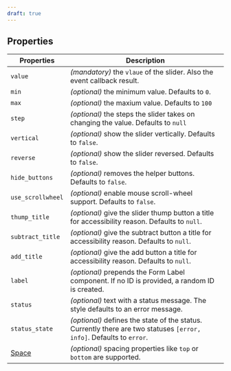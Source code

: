 ```yaml
---
draft: true
---
```


## Properties

| Properties                                      | Description                                                                                                          |
| ----------------------------------------------- | -------------------------------------------------------------------------------------------------------------------- |
| `value`                                         | _(mandatory)_ the `vlaue` of the slider. Also the event callback result.                                             |
| `min`                                           | _(optional)_ the minimum value. Defaults to `0`.                                                                     |
| `max`                                           | _(optional)_ the maxium value. Defaults to `100`                                                                     |
| `step`                                          | _(optional)_ the steps the slider takes on changing the value. Defaults to `null`                                    |
| `vertical`                                      | _(optional)_ show the slider vertically. Defaults to `false`.                                                        |
| `reverse`                                       | _(optional)_ show the slider reversed. Defaults to `false`.                                                          |
| `hide_buttons`                                  | _(optional)_ removes the helper buttons. Defaults to `false`.                                                        |
| `use_scrollwheel`                               | _(optional)_ enable mouse scroll-wheel support. Defaults to `false`.                                                 |
| `thump_title`                                   | _(optional)_ give the slider thump button a title for accessibility reason. Defaults to `null`.                      |
| `subtract_title`                                | _(optional)_ give the subtract button a title for accessibility reason. Defaults to `null`.                          |
| `add_title`                                     | _(optional)_ give the add button a title for accessibility reason. Defaults to `null`.                               |
| `label`                                         | _(optional)_ prepends the Form Label component. If no ID is provided, a random ID is created.                        |
| `status`                                        | _(optional)_ text with a status message. The style defaults to an error message.                                     |
| `status_state`                                  | _(optional)_ defines the state of the status. Currently there are two statuses `[error, info]`. Defaults to `error`. |
| [Space](/uilib/components/space#tab-properties) | _(optional)_ spacing properties like `top` or `bottom` are supported.                                                |
